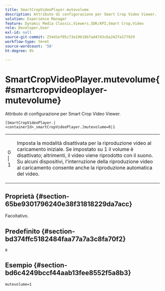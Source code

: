 ```yaml
---
title: SmartCropVideoPlayer.mutevolume
description: Attributo di configurazione per Smart Crop Video Viewer.
solution: Experience Manager
feature: Dynamic Media Classic,Viewers,SDK/API,Smart Crop,Video
role: Developer,User
exl-id: null
source-git-commit: 254d1ef05c73e19618b7ad4743c6a242fa177929
workflow-type: tm+mt
source-wordcount: '58'
ht-degree: 8%

---
```


# SmartCropVideoPlayer.mutevolume{#smartcropvideoplayer-mutevolume}

Attributo di configurazione per Smart Crop Video Viewer.

`[SmartCropVideoPlayer.|<containerId>_smartCropVideoPlayer.]mutevolume=0|1`

<table id="table_2A4F898BBF88417DB0834B7F78637F5D"> 
 <tbody> 
  <tr> 
   <td colname="col1"> <p> <span class="codeph"> 0 | 1 </span> </p> </td> 
   <td colname="col2"> <p> Imposta la modalità disattivata per la riproduzione video al caricamento iniziale. Se impostato su <span class="codeph"> 1 </span> il volume è disattivato; altrimenti, il video viene riprodotto con il suono. Su alcuni dispositivi, l'interruzione della riproduzione video al caricamento consente anche la riproduzione automatica del video. </p> </td> 
  </tr> 
 </tbody> 
</table>

## Proprietà {#section-65be9301796240e38f31818229da7acc}

Facoltativo.

## Predefinito {#section-bd374ffc5182484faa77a7a3c8fa70f2}

`0`

## Esempio {#section-bd6c4249bccf44aab13fee8552f5a8b3}

`mutevolume=1`
